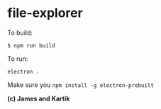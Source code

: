# file-explorer

To build:

`$ npm run build`

To run:

`electron .`

Make sure you `npm install -g electron-prebuilt`

**(c) James and Kartik**